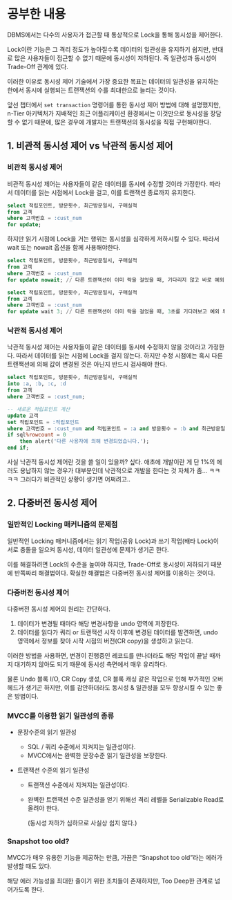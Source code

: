 # 공부한 내용

DBMS에서는 다수의 사용자가 접근할 때 통상적으로 Lock을 통해 동시성을 제어한다.

Lock이란 기능은 그 격리 정도가 높아질수록 데이터의 일관성을 유지하기 쉽지만, 반대로 많은 사용자들이 접근할 수 없기 때문에 동시성이 저하된다. 즉 일관성과 동시성이 Trade-Off 관계에 있다.

이러한 이유로 동시성 제어 기술에서 가장 중요한 목표는 데이터의 일관성을 유지하는 한에서 동시에 실행되는 트랜잭션의 수를 최대한으로 늘리는 것이다.

앞선 챕터에서 `set transaction` 명령어를 통한 동시성 제어 방법에 대해 설명했지만, n-Tier 아키텍처가 지배적인 최근 어플리케이션 환경에서는 이것만으로 동시성을 장담할 수 없기 때문에, 많은 경우에 개발자는 트랜잭션의 동시성을 직접 구현해야한다.

## 1. 비관적 동시성 제어 vs 낙관적 동시성 제어

### 비관적 동시성 제어

비관적 동시성 제어는 사용자들이 같은 데이터를 동시에 수정할 것이라 가정한다. 따라서 데이터를 읽는 시점에서 Lock을 걸고, 이를 트랜잭션 종료까지 유지한다.

```sql
select 적립포인트, 방문횟수, 최근방문일시, 구매실적 
from 고객 
where 고객번호 = :cust_num 
for update;
```

하지만 읽기 시점에 Lock을 거는 행위는 동시성을 심각하게 저하시킬 수 있다. 따라서 wait 또는 nowait 옵션을 함께 사용해야한다.

```sql
select 적립포인트, 방문횟수, 최근방문일시, 구매실적 
from 고객 
where 고객번호 = :cust_num 
for update nowait; // 다른 트랜잭션이 이미 락을 걸었을 때, 기다리지 않고 바로 예외 투척

select 적립포인트, 방문횟수, 최근방문일시, 구매실적 
from 고객 
where 고객번호 = :cust_num 
for update wait 3; // 다른 트랜잭션이 이미 락을 걸었을 때, 3초를 기다려보고 예외 투척
```

### 낙관적 동시성 제어

낙관적 동시성 제어는 사용자들이 같은 데이터를 동시에 수정하지 않을 것이라고 가정한다. 따라서 데이터를 읽는 시점에 Lock을 걸지 않는다. 하지만 수정 시점에는 혹시 다른 트랜잭션에 의해 값이 변경된 것은 아닌지 반드시 검사해야 한다.

```sql
select 적립포인트, 방문횟수, 최근방문일시, 구매실적 
into :a, :b, :c, :d 
from 고객 
where 고객번호 = :cust_num; 

-- 새로운 적립포인트 계산 
update 고객 
set 적립포인트 = :적립포인트 
where 고객번호 = :cust_num and 적립포인트 = :a and 방문횟수 = :b and 최근방문일시 = :c and 구매실적 = :d ; 
if sql%rowcount = 0 
	then alert('다른 사용자에 의해 변경되었습니다.'); 
end if;
```

사실 낙관적 동시성 제어란 것을 쓸 일이 있을까? 싶다. 애초에 개발이란 게 단 1%의 에러도 용납하지 않는 경우가 대부분인데 낙관적으로 개발을 한다는 것 자체가 좀… ㅋㅋㅋㅋ 그러다가 비관적인 상황이 생기면 어쩌려고..

## 2. 다중버전 동시성 제어

### 일반적인 Locking 매커니즘의 문제점

일반적인 Locking 매커니즘에서는 읽기 작업(공유 Lock)과 쓰기 작업(배타 Lock)이 서로 충돌을 일으켜 동시성, 데이터 일관성에 문제가 생기곤 한다.

이를 해결하려면 Lock의 수준을 높여야 하지만, Trade-Off로 동시성이 저하되기 때문에 반쪽짜리 해결법이다. 확실한 해결법은 다중버전 동시성 제어를 이용하는 것이다.

### 다중버전 동시성 제어

다중버전 동시성 제어의 원리는 간단하다.

1. 데이터가 변경될 때마다 해당 변경사항을 undo 영역에 저장한다.
2. 데이터를 읽다가 쿼리 or 트랜잭션 시작 이후에 변경된 데이터를 발견하면, undo 영역에서 정보를 찾아 시작 시점의 버전(CR copy)을 생성하고 읽는다.

이러한 방법을 사용하면, 변경이 진행중인 레코드를 만나더라도 해당 작업이 끝날 때까지 대기하지 않아도 되기 때문에 동시성 측면에서 매우 유리하다.

물론 Undo 블록 I/O, CR Copy 생성, CR 블록 캐싱 같은 작업으로 인해 부가적인 오버헤드가 생기곤 하지만, 이를 감안하더라도 동시성 & 일관성을 모두 향상시킬 수 있는 좋은 방법이다.

### MVCC를 이용한 읽기 일관성의 종류

- 문장수준의 읽기 일관성
    - SQL / 쿼리 수준에서 지켜지는 일관성이다.
    - MVCC에서는 완벽한 문장수준 읽기 일관성을 보장한다.

- 트랜잭션 수준의 읽기 일관성
    - 트랜잭션 수준에서 지켜지는 일관성이다.
    - 완벽한 트랜잭션 수준 일관성을 얻기 위해선 격리 레벨을 Serializable Read로 올려야 한다.

      (동시성 저하가 심하므로 사실상 쉽지 않다.)

### Snapshot too old?

MVCC가 매우 유용한 기능을 제공하는 만큼, 가끔은 “Snapshot too old”라는 에러가 발생할 때도 있다.

해당 에러 가능성을 최대한 줄이기 위한 조치들이 존재하지만, Too Deep한 관계로 넘어가도록 한다.








